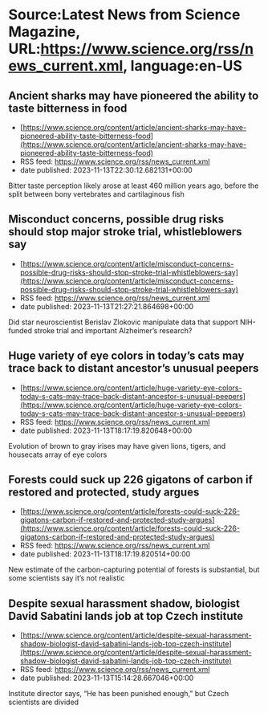 # Source:Latest News from Science Magazine, URL:https://www.science.org/rss/news_current.xml, language:en-US

## Ancient sharks may have pioneered the ability to taste bitterness in food
 - [https://www.science.org/content/article/ancient-sharks-may-have-pioneered-ability-taste-bitterness-food](https://www.science.org/content/article/ancient-sharks-may-have-pioneered-ability-taste-bitterness-food)
 - RSS feed: https://www.science.org/rss/news_current.xml
 - date published: 2023-11-13T22:30:12.682131+00:00

Bitter taste perception likely arose at least 460 million years ago, before the split between bony vertebrates and cartilaginous fish

## Misconduct concerns, possible drug risks should stop major stroke trial, whistleblowers say
 - [https://www.science.org/content/article/misconduct-concerns-possible-drug-risks-should-stop-stroke-trial-whistleblowers-say](https://www.science.org/content/article/misconduct-concerns-possible-drug-risks-should-stop-stroke-trial-whistleblowers-say)
 - RSS feed: https://www.science.org/rss/news_current.xml
 - date published: 2023-11-13T21:27:21.864698+00:00

Did star neuroscientist Berislav Zlokovic manipulate data that support NIH-funded stroke trial and important Alzheimer’s research?

## Huge variety of eye colors in today’s cats may trace back to distant ancestor’s unusual peepers
 - [https://www.science.org/content/article/huge-variety-eye-colors-today-s-cats-may-trace-back-distant-ancestor-s-unusual-peepers](https://www.science.org/content/article/huge-variety-eye-colors-today-s-cats-may-trace-back-distant-ancestor-s-unusual-peepers)
 - RSS feed: https://www.science.org/rss/news_current.xml
 - date published: 2023-11-13T18:17:19.820648+00:00

Evolution of brown to gray irises may have given lions, tigers, and housecats array of eye colors

## Forests could suck up 226 gigatons of carbon if restored and protected, study argues
 - [https://www.science.org/content/article/forests-could-suck-226-gigatons-carbon-if-restored-and-protected-study-argues](https://www.science.org/content/article/forests-could-suck-226-gigatons-carbon-if-restored-and-protected-study-argues)
 - RSS feed: https://www.science.org/rss/news_current.xml
 - date published: 2023-11-13T18:17:19.820514+00:00

New estimate of the carbon-capturing potential of forests is substantial, but some scientists say it’s not realistic

## Despite sexual harassment shadow, biologist David Sabatini lands job at top Czech institute
 - [https://www.science.org/content/article/despite-sexual-harassment-shadow-biologist-david-sabatini-lands-job-top-czech-institute](https://www.science.org/content/article/despite-sexual-harassment-shadow-biologist-david-sabatini-lands-job-top-czech-institute)
 - RSS feed: https://www.science.org/rss/news_current.xml
 - date published: 2023-11-13T15:14:28.667046+00:00

Institute director says, “He has been punished enough,” but Czech scientists are divided

